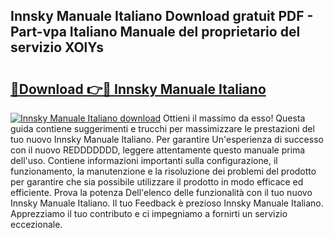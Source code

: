 ## Innsky Manuale Italiano Download gratuit PDF - Part-vpa Italiano Manuale del proprietario del servizio XOlYs

# <h2><a href="http://dfae0nm.blite.top/?on=Innsky+Manuale+Italiano">🔗Download 👉🔴 Innsky Manuale Italiano</a></h2>

[![Innsky Manuale Italiano download](https://i.imgur.com/lujVjoI.png)](http://dfae0nm.blite.top/?on=Innsky+Manuale+Italiano)
Ottieni il massimo da esso! Questa guida contiene suggerimenti e trucchi per massimizzare le prestazioni del tuo nuovo Innsky Manuale Italiano. Per garantire Un'esperienza di successo con il nuovo REDDDDDDD, leggere attentamente questo manuale prima dell'uso. Contiene informazioni importanti sulla configurazione, il funzionamento, la manutenzione e la risoluzione dei problemi del prodotto per garantire che sia possibile utilizzare il prodotto in modo efficace ed efficiente. Prova la potenza Dell'elenco delle funzionalità con il tuo nuovo Innsky Manuale Italiano. Il tuo Feedback è prezioso Innsky Manuale Italiano. Apprezziamo il tuo contributo e ci impegniamo a fornirti un servizio eccezionale.
